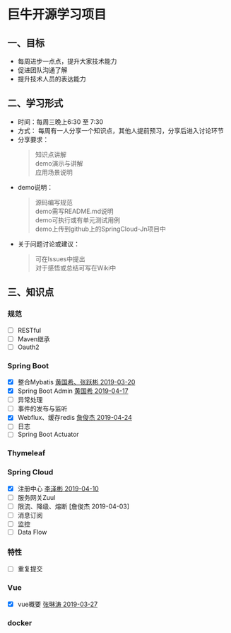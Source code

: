 # 巨牛开源学习项目

## 一、目标

- 每周进步一点点，提升大家技术能力
- 促进团队沟通了解
- 提升技术人员的表达能力

## 二、学习形式

- 时间：每周三晚上6:30 至 7:30
- 方式：
每周有一人分享一个知识点，其他人提前预习，分享后进入讨论环节
- 分享要求：
   > 知识点讲解  
   > demo演示与讲解  
   > 应用场景说明
- demo说明：
   > 源码编写规范  
   > demo需写README.md说明  
   > demo可执行或有单元测试用例  
   > demo上传到github上的SpringCloud-Jn项目中
- 关于问题讨论或建议：
   > 可在Issues中提出  
   > 对于感悟或总结可写在Wiki中

## 三、知识点

### 规范

- [ ] RESTful  
- [ ] Maven继承
- [ ] Oauth2
  
### Spring Boot

- [x] 整合Mybatis  [黄国希、张跃彬 2019-03-20](https://github.com/winsenhu/SpringCloud-Jn/tree/master/springboot-mybatis-demo-master "myBatis整合")
- [x] Spring Boot Admin [黄国希 2019-04-17](https://github.com/winsenhu/SpringCloud-Jn/tree/master/spring-boot-admin "spring boot admin")
- [ ] 异常处理
- [ ] 事件的发布与监听
- [x] Webflux、缓存redis [詹俊杰 2019-04-24](https://github.com/winsenhu/SpringCloud-Jn/tree/master/demo-redis "redis、webflux")
- [ ] 日志
- [ ] Spring Boot Actuator

### Thymeleaf

### Spring Cloud

- [x] 注册中心 [李泽彬 2019-04-10](https://github.com/winsenhu/SpringCloud-Jn/tree/master/eureka-sever "eureka注册中心")
- [ ] 服务网关Zuul
- [ ] 限流、降级、熔断 [詹俊杰 2019-04-03]
- [ ] 消息订阅
- [ ] 监控
- [ ] Data Flow

### 特性

- [ ] 重复提交

### Vue

- [x] vue概要  [张琳涛 2019-03-27](https://github.com/winsenhu/SpringCloud-Jn/tree/master/vue2-manage-master "vue")

### docker


